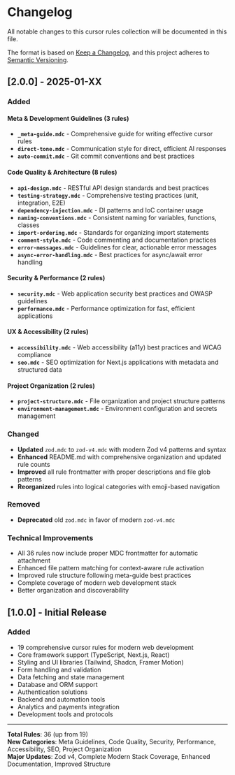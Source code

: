 # Changelog

All notable changes to this cursor rules collection will be documented in this file.

The format is based on [Keep a Changelog](https://keepachangelog.com/en/1.0.0/),
and this project adheres to [Semantic Versioning](https://semver.org/spec/v2.0.0.html).

## [2.0.0] - 2025-01-XX

### Added

#### Meta & Development Guidelines (3 rules)
- **`_meta-guide.mdc`** - Comprehensive guide for writing effective cursor rules
- **`direct-tone.mdc`** - Communication style for direct, efficient AI responses
- **`auto-commit.mdc`** - Git commit conventions and best practices

#### Code Quality & Architecture (8 rules)
- **`api-design.mdc`** - RESTful API design standards and best practices
- **`testing-strategy.mdc`** - Comprehensive testing practices (unit, integration, E2E)
- **`dependency-injection.mdc`** - DI patterns and IoC container usage
- **`naming-conventions.mdc`** - Consistent naming for variables, functions, classes
- **`import-ordering.mdc`** - Standards for organizing import statements
- **`comment-style.mdc`** - Code commenting and documentation practices
- **`error-messages.mdc`** - Guidelines for clear, actionable error messages
- **`async-error-handling.mdc`** - Best practices for async/await error handling

#### Security & Performance (2 rules)
- **`security.mdc`** - Web application security best practices and OWASP guidelines
- **`performance.mdc`** - Performance optimization for fast, efficient applications

#### UX & Accessibility (2 rules)
- **`accessibility.mdc`** - Web accessibility (a11y) best practices and WCAG compliance
- **`seo.mdc`** - SEO optimization for Next.js applications with metadata and structured data

#### Project Organization (2 rules)
- **`project-structure.mdc`** - File organization and project structure patterns
- **`environment-management.mdc`** - Environment configuration and secrets management

### Changed
- **Updated** `zod.mdc` to `zod-v4.mdc` with modern Zod v4 patterns and syntax
- **Enhanced** README.md with comprehensive organization and updated rule counts
- **Improved** all rule frontmatter with proper descriptions and file glob patterns
- **Reorganized** rules into logical categories with emoji-based navigation

### Removed
- **Deprecated** old `zod.mdc` in favor of modern `zod-v4.mdc`

### Technical Improvements
- All 36 rules now include proper MDC frontmatter for automatic attachment
- Enhanced file pattern matching for context-aware rule activation
- Improved rule structure following meta-guide best practices
- Complete coverage of modern web development stack
- Better organization and discoverability

## [1.0.0] - Initial Release

### Added
- 19 comprehensive cursor rules for modern web development
- Core framework support (TypeScript, Next.js, React)
- Styling and UI libraries (Tailwind, Shadcn, Framer Motion)
- Form handling and validation
- Data fetching and state management
- Database and ORM support
- Authentication solutions
- Backend and automation tools
- Analytics and payments integration
- Development tools and protocols

---

**Total Rules**: 36 (up from 19)  
**New Categories**: Meta Guidelines, Code Quality, Security, Performance, Accessibility, SEO, Project Organization  
**Major Updates**: Zod v4, Complete Modern Stack Coverage, Enhanced Documentation, Improved Structure 